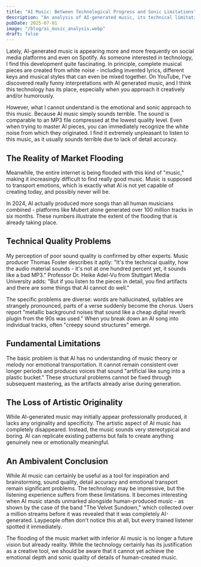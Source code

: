 ```yaml
---
title: "AI Music: Between Technological Progress and Sonic Limitations"
description: "An analysis of AI-generated music, its technical limitations, and the flooding of streaming platforms with algorithmically created music content in 2025"
pubDate: 2025-07-01
image: "/blog/ai_music_analysis.webp"
draft: false
---
```


Lately, AI-generated music is appearing more and more frequently on social media platforms and even on Spotify. As someone interested in technology, I find this development quite fascinating. In principle, complete musical pieces are created from white noise - including invented lyrics, different keys and musical styles that can even be mixed together. On YouTube, I've discovered really funny interpretations with AI generated music, and I think this technology has its place, especially when you approach it creatively and/or humorously.

However, what I cannot understand is the emotional and sonic approach to this music. Because AI music simply sounds terrible. The sound is comparable to an MP3 file compressed at the lowest quality level. Even when trying to master AI pieces, you can immediately recognize the white noise from which they originated. I find it extremely unpleasant to listen to this music, as it usually sounds terrible due to lack of detail accuracy.

## The Reality of Market Flooding

Meanwhile, the entire internet is being flooded with this kind of "music," making it increasingly difficult to find really good music. Music is supposed to transport emotions, which is exactly what AI is not yet capable of creating today, and possibly never will be.

In 2024, AI actually produced more songs than all human musicians combined - platforms like Mubert alone generated over 100 million tracks in six months. These numbers illustrate the extent of the flooding that is already taking place.

## Technical Quality Problems

My perception of poor sound quality is confirmed by other experts. Music producer Thomas Foster describes it aptly: "It's the technical quality, how the audio material sounds - it's not at one hundred percent yet, it sounds like a bad MP3." Professor Dr. Heike Adel-Vu from Stuttgart Media University adds: "But if you listen to the pieces in detail, you find artifacts and there are some things that AI cannot do well."

The specific problems are diverse: words are hallucinated, syllables are strangely pronounced, parts of a verse suddenly become the chorus. Users report "metallic background noises that sound like a cheap digital reverb plugin from the 90s was used." When you break down an AI song into individual tracks, often "creepy sound structures" emerge.

## Fundamental Limitations

The basic problem is that AI has no understanding of music theory or melody nor emotional transportation. It cannot remain consistent over longer periods and produces voices that sound "artificial like sung into a plastic bucket." These structural problems cannot be fixed through subsequent mastering, as the artifacts already arise during generation.

## The Loss of Artistic Originality

While AI-generated music may initially appear professionally produced, it lacks any originality and specificity. The artistic aspect of AI music has completely disappeared. Instead, the music sounds very stereotypical and boring. AI can replicate existing patterns but fails to create anything genuinely new or emotionally meaningful.

## An Ambivalent Conclusion

While AI music can certainly be useful as a tool for inspiration and brainstorming, sound quality, detail accuracy and emotional transport remain significant problems. The technology may be impressive, but the listening experience suffers from these limitations. It becomes interesting when AI music stands unmarked alongside human-produced music - as shown by the case of the band "The Velvet Sundown," which collected over a million streams before it was revealed that it was completely AI-generated. Laypeople often don't notice this at all, but every trained listener spotted it immediately.

The flooding of the music market with inferior AI music is no longer a future vision but already reality. While the technology certainly has its justification as a creative tool, we should be aware that it cannot yet achieve the emotional depth and sonic quality of details of human-created music.